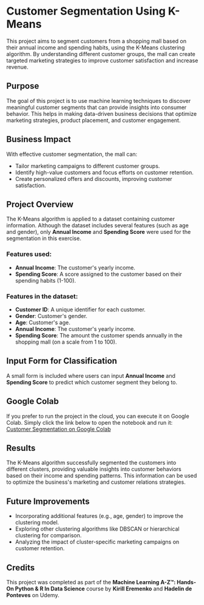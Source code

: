 # Customer Segmentation Using K-Means

This project aims to segment customers from a shopping mall based on their annual income and spending habits, using the K-Means clustering algorithm. By understanding different customer groups, the mall can create targeted marketing strategies to improve customer satisfaction and increase revenue.

## Purpose

The goal of this project is to use machine learning techniques to discover meaningful customer segments that can provide insights into consumer behavior. This helps in making data-driven business decisions that optimize marketing strategies, product placement, and customer engagement.

## Business Impact

With effective customer segmentation, the mall can:
- Tailor marketing campaigns to different customer groups.
- Identify high-value customers and focus efforts on customer retention.
- Create personalized offers and discounts, improving customer satisfaction.

## Project Overview

The K-Means algorithm is applied to a dataset containing customer information. Although the dataset includes several features (such as age and gender), only **Annual Income** and **Spending Score** were used for the segmentation in this exercise.

### Features used:
- **Annual Income**: The customer's yearly income.
- **Spending Score**: A score assigned to the customer based on their spending habits (1-100).

### Features in the dataset:
- **Customer ID**: A unique identifier for each customer.
- **Gender**: Customer's gender.
- **Age**: Customer's age.
- **Annual Income**: The customer's yearly income.
- **Spending Score**: The amount the customer spends annually in the shopping mall (on a scale from 1 to 100).

## Input Form for Classification

A small form is included where users can input **Annual Income** and **Spending Score** to predict which customer segment they belong to.

## Google Colab

If you prefer to run the project in the cloud, you can execute it on Google Colab. Simply click the link below to open the notebook and run it:
[Customer Segmentation on Google Colab](https://colab.research.google.com/drive/1t4vF09UVlPeLbSPV8fn99IJ0fcMpUVJ8?usp=sharing)

## Results

The K-Means algorithm successfully segmented the customers into different clusters, providing valuable insights into customer behaviors based on their income and spending patterns. This information can be used to optimize the business's marketing and customer relations strategies.

## Future Improvements

- Incorporating additional features (e.g., age, gender) to improve the clustering model.
- Exploring other clustering algorithms like DBSCAN or hierarchical clustering for comparison.
- Analyzing the impact of cluster-specific marketing campaigns on customer retention.

## Credits

This project was completed as part of the **Machine Learning A-Z™: Hands-On Python & R In Data Science** course by **Kirill Eremenko** and **Hadelin de Ponteves** on Udemy.

